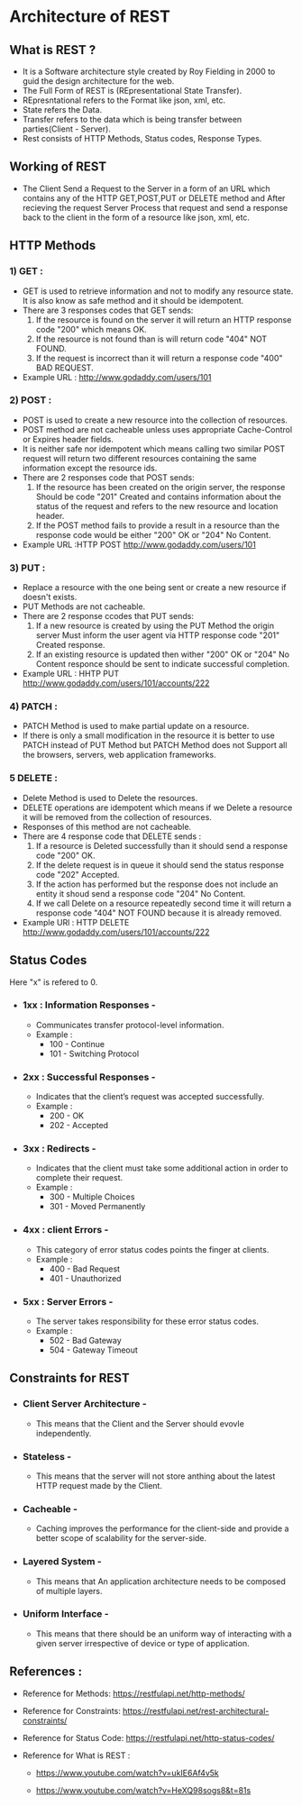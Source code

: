 # Architecture of REST

## What is REST ?

* It is a Software architecture style created by Roy Fielding in  2000 to guid the design architecture for the web.
* The Full Form of REST is (REpresentational State Transfer).
* REpresntational refers to the Format like json, xml, etc.
* State refers the Data.
* Transfer refers to the data which is being transfer between parties(Client - Server).
* Rest consists of HTTP Methods, Status codes, Response Types.

## Working of REST

* The Client Send a Request to the Server in a form of an URL which contains any of the HTTP GET,POST,PUT or DELETE method and After recieving the request Server Process that request and send a response back to the client in the form of a resource like json, xml, etc.  

## HTTP Methods

### 1) GET : 

* GET is used to retrieve information and not to modify any resource state. It is also know as safe method and it should be idempotent.
* There are 3 responses codes that GET sends:
    1) If the resource is found on the server it will return an HTTP response code "200" which means OK.
    2) If the resource is not found than is will return code "404" NOT FOUND.
    3) If the request is incorrect than it will return a response code "400" BAD REQUEST.
* Example URL : http://www.godaddy.com/users/101

### 2) POST : 

* POST is used to create a new resource into the collection of resources.
* POST method are not cacheable unless uses appropriate Cache-Control or Expires header fields.
* It is neither safe nor idempotent which means calling two similar POST request will return two different resources containing the same information except the resource ids.
* There are 2 responses code that POST sends:
    1) If the resource has been created on the origin server, the response Should be code "201" Created and contains information about the status of the request and refers to the new resource and location header.
    2) If the POST method fails to provide a result in a resource than the response code would be either "200" OK or "204" No Content.
* Example URL :HTTP POST http://www.godaddy.com/users/101

### 3) PUT :

* Replace a resource with the one being sent or create a new resource if doesn't exists.
* PUT Methods are not cacheable.
* There are 2 response ccodes that PUT sends:
    1) If a new resource is created by using the PUT Method the origin server Must inform the user agent via HTTP response code "201" Created
    response.
    2) If an existing resource is updated then wither "200"
    OK or "204" No Content responce should be sent to indicate successful completion.
* Example URL : HHTP PUT http://www.godaddy.com/users/101/accounts/222

### 4) PATCH : 

* PATCH Method is used to make partial update on a resource.
* If there is only a small modification in the resource it is better to use PATCH instead of PUT Method but PATCH Method does not Support all the browsers, servers, web application frameworks.

### 5 DELETE :

* Delete Method is used to Delete the resources.
* DELETE operations are idempotent which means if we Delete a resource it will be removed from the collection of resources.
* Responses of this method are not cacheable.
* There are 4 response code that DELETE sends :
    1) If a resource is Deleted successfully than it should send a response code "200" OK.
    2) If the delete request is in queue it should send the status response code "202" Accepted.
    3) If the action has performed but the response does not include an entity it shoud send a response code "204" No Content.
    4) If we call Delete on a resource repeatedly second time it will return a response code "404" NOT FOUND because it is already removed.
* Example URl : HTTP DELETE http://www.godaddy.com/users/101/accounts/222


## Status Codes
Here "x" is refered to 0.
* ### 1xx :  Information Responses -

    * Communicates transfer protocol-level information.
    * Example : 
        * 100 - Continue
        * 101 - Switching Protocol

* ### 2xx : Successful Responses -

    * Indicates that the client’s request was accepted successfully.
    * Example : 
        * 200 - OK
        * 202 - Accepted

* ### 3xx : Redirects -

    *  Indicates that the client must take some additional action in order to complete their request.
    * Example : 
        * 300 - Multiple Choices
        * 301 - Moved Permanently

* ### 4xx : client Errors -

    * This category of error status codes points the finger at clients.
    * Example : 
        * 400 - Bad Request
        * 401 - Unauthorized

* ### 5xx : Server Errors -

    * The server takes responsibility for these error status codes.
    * Example : 
        * 502 - Bad Gateway
        * 504 - Gateway Timeout

## Constraints for REST

* ### Client Server Architecture - 
    * This means that the Client and the Server should evovle independently.
* ### Stateless - 
    * This means that the server will not store anthing about the latest HTTP request made by the Client.
* ### Cacheable - 
    * Caching improves the performance for the client-side and provide a better scope of scalability for the server-side.
* ### Layered System -
    * This means that An application architecture needs to be composed of multiple layers.
* ### Uniform Interface -
    * This means that  there should be an uniform way of interacting with a given server irrespective of device or type of application.

## References :

* Reference for Methods: https://restfulapi.net/http-methods/
* Reference for Constraints: https://restfulapi.net/rest-architectural-constraints/
* Reference for Status Code: https://restfulapi.net/http-status-codes/
* Reference for What is REST :

    * https://www.youtube.com/watch?v=ukIE6Af4v5k

    * https://www.youtube.com/watch?v=HeXQ98sogs8&t=81s